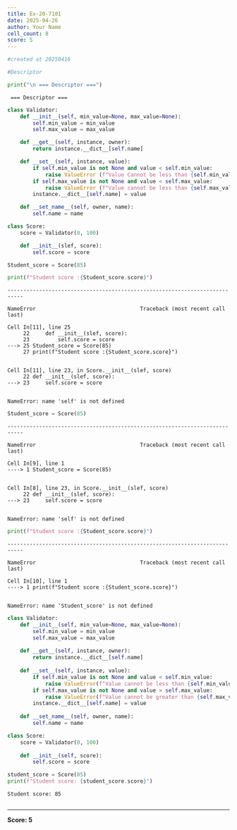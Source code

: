 ```yaml
---
title: Ex-20-7101
date: 2025-04-26
author: Your Name
cell_count: 8
score: 5
---
```


```python
#created at 20250416
```


```python
#Descriptor
```


```python
print("\n === Descriptor ===")
```

    
     === Descriptor ===



```python
class Validator:
    def __init__(self, min_value=None, max_value=None):
        self.min_value = min_value
        self.max_value = max_value

    def __get__(self, instance, owner):
        return instance.__dict__[self.name]

    def __set__(self, instance, value):
        if self.min_value is not None and value < self.min_value:
            raise ValueError (f"Value Cannot be less than {self.min_value}")
        if self.max_value is not None and value < self.max_value:
            raise ValueError (f"Value cannot be less than {self.max_value}")
        instance.__dict__[self.name] = value

    def __set_name__(self, owner, name):
        self.name = name

class Score:
    score = Validator(0, 100)

    def __init__(slef, score):
        self.score = score

Student_score = Score(85)

print(f"Student score :{Student_score.score}")
```


    ---------------------------------------------------------------------------

    NameError                                 Traceback (most recent call last)

    Cell In[11], line 25
         22     def __init__(slef, score):
         23         self.score = score
    ---> 25 Student_score = Score(85)
         27 print(f"Student score :{Student_score.score}")


    Cell In[11], line 23, in Score.__init__(slef, score)
         22 def __init__(slef, score):
    ---> 23     self.score = score


    NameError: name 'self' is not defined



```python
Student_score = Score(85)
```


    ---------------------------------------------------------------------------

    NameError                                 Traceback (most recent call last)

    Cell In[9], line 1
    ----> 1 Student_score = Score(85)


    Cell In[8], line 23, in Score.__init__(slef, score)
         22 def __init__(slef, score):
    ---> 23     self.score = score


    NameError: name 'self' is not defined



```python
print(f"Student score :{Student_score.score}")
```


    ---------------------------------------------------------------------------

    NameError                                 Traceback (most recent call last)

    Cell In[10], line 1
    ----> 1 print(f"Student score :{Student_score.score}")


    NameError: name 'Student_score' is not defined



```python
class Validator:
    def __init__(self, min_value=None, max_value=None):
        self.min_value = min_value
        self.max_value = max_value
    
    def __get__(self, instance, owner):
        return instance.__dict__[self.name]
    
    def __set__(self, instance, value):
        if self.min_value is not None and value < self.min_value:
            raise ValueError(f"Value cannot be less than {self.min_value}")
        if self.max_value is not None and value > self.max_value:
            raise ValueError(f"Value cannot be greater than {self.max_value}")
        instance.__dict__[self.name] = value
    
    def __set_name__(self, owner, name):
        self.name = name

class Score:
    score = Validator(0, 100)
    
    def __init__(self, score):
        self.score = score

student_score = Score(85)
print(f"Student score: {student_score.score}") 
```

    Student score: 85



```python

```


---
**Score: 5**